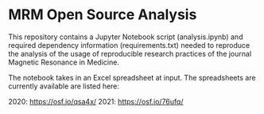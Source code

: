 # MRM Open Source Analysis

This repository contains a Jupyter Notebook script (analysis.ipynb) and required dependency information (requirements.txt) needed to reproduce the analysis of the usage of reproducible research practices of the journal Magnetic Resonance in Medicine.

The notebook takes in an Excel spreadsheet at input. The spreadsheets are currently available are listed here:

2020: https://osf.io/qsa4x/
2021: https://osf.io/76ufq/

